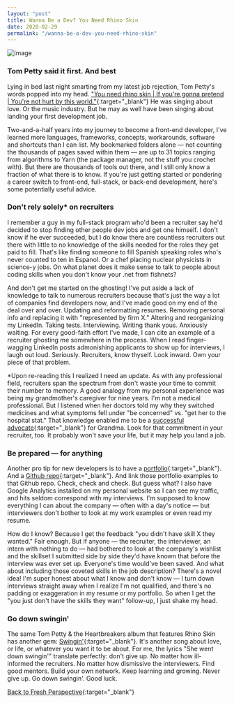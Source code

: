 ```yaml
---
layout: "post"
title: Wanna Be a Dev? You Need Rhino Skin
date: 2020-02-29
permalink: "/wanna-be-a-dev-you-need-rhino-skin"
---
```


![image](https://www.samanthamccallfp18.com/assets/images/rhino_skin.png)

### Tom Petty said it first. And best
Lying in bed last night smarting from my latest job rejection, Tom Petty's words popped into my head. ["You need rhino skin | If you're gonna pretend | You're not hurt by this world."](https://youtu.be/jijAPsFRzQk){:target="_blank"} He was singing about love. Or the music industry. But he may as well have been singing about landing your first development job.

Two-and-a-half years into my journey to become a front-end developer, I've learned more languages, frameworks, concepts, workarounds, software and shortcuts than I can list. My bookmarked folders alone &mdash; not counting the thousands of pages saved within them &mdash; are up to 31 topics ranging from algorithms to Yarn (the package manager, not the stuff you crochet with). But there are thousands of tools out there, and I still only know a fraction of what there is to know. If you're just getting started or pondering a career switch to front-end, full-stack, or back-end development, here's some potentially useful advice.

### Don't rely solely* on recruiters
I remember a guy in my full-stack program who'd been a recruiter say he'd decided to stop finding other people dev jobs and get one himself. I don't know if he ever succeeded, but I do know there are countless recruiters out there with little to no knowledge of the skills needed for the roles they get paid to fill. That's like finding someone to fill Spanish speaking roles who's never counted to ten in Espanol. Or a chef placing nuclear physicists in science-y jobs. On what planet does it make sense to talk to people about coding skills when you don't know your .net from fishnets?

And don't get me started on the ghosting! I've put aside a lack of knowledge to talk to numerous recruiters because that's just the way a lot of companies find developers now, and I've made good on my end of the deal over and over. Updating and reformatting resumes. Removing personal info  and replacing it with "represented by firm X." Altering and reorganizing my LinkedIn. Taking tests. Interviewing. Writing thank yous. Anxiously waiting. For every good-faith effort I've made, I can cite an example of a recruiter ghosting me somewhere in the process. When I read finger-wagging LinkedIn posts admonishing applicants to show up for interviews, I laugh out loud. Seriously. Recruiters, know thyself. Look inward. Own your piece of that problem.

*Upon re-reading this I realized I need an update. As with any professional field, recruiters span the spectrum from don't waste your time to commit their number to memory. A good analogy from my personal experience was being my grandmother's caregiver for nine years. I'm not a medical professional. But I listened when her doctors told my why they switched medicines and what symptoms fell under "be concerned" vs. "get her to the hospital stat." That knowledge enabled me to be a [successful advocate](https://grandmadrivesmecrazy.wordpress.com/2013/07/23/one-key-to-longevity-advocacy){:target="_blank"} for Grandma. Look for that commitment in your recruiter, too. It probably won't save your life, but it may help you land a job.

### Be prepared &mdash; for anything
Another pro tip for new developers is to have a [portfolio](https://www.samanthamccallfp18.com/portfolio.html){:target="_blank"}. And a [Github repo](https://github.com/green64){:target="_blank"}. And link those portfolio examples to that Github repo. Check, check and check. But guess what? I also have Google Analytics installed on my personal website so I can see my traffic, and hits seldom correspond with my interviews. I'm supposed to know everything I can about the company &mdash; often with a day's notice &mdash; but interviewers don't bother to look at my work examples or even read my resume. 

How do I know? Because I get the feedback "you didn't have skill X they wanted." Fair enough. But if anyone &mdash; the recruiter, the interviewer, an intern with nothing to do &mdash; had bothered to look at the company's wishlist and the skillset I submitted side by side they'd have known that before the interview was ever set up. Everyone's time would've been saved. And what about including those coveted skills in the job description? There's a novel idea! I'm super honest about what I know and don't know &mdash; I turn down interviews straight away when I realize I'm not qualified, and there's no padding or exaggeration in my resume or my portfolio. So when I get the "you just don't have the skills they want" follow-up, I just shake my head. 

### Go down swingin' 
The same Tom Petty &amp; the Heartbreakers album that features Rhino Skin has another gem: [Swingin'](https://youtu.be/I4vJM4L2D2U){:target="_blank"}. It's another song about love, or life, or whatever you want it to be about. For me, the lyrics "She went down swingin'" translate perfectly: don't give up. No matter how ill-informed the recruiters. No matter how dismissive the interviewers. Find good mentors. Build your own network. Keep learning and growing. Never give up. Go down swingin'. Good luck. 

[Back to Fresh Perspective](https://www.samanthamccallfp18.com){:target="_blank"}